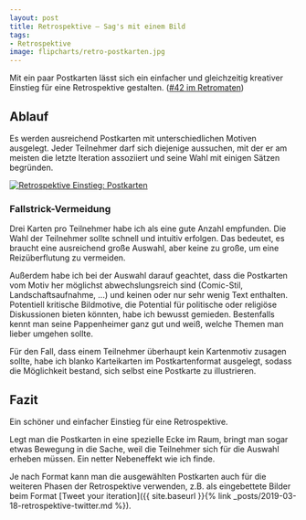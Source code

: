 ```yaml
---
layout: post
title: Retrospektive – Sag's mit einem Bild
tags:
- Retrospektive
image: flipcharts/retro-postkarten.jpg
---
```


Mit ein paar Postkarten lässt sich ein einfacher und gleichzeitig kreativer
Einstieg für eine Retrospektive gestalten.
([#42 im Retromaten](https://retromat.org/de/?id=42))

## Ablauf

Es werden ausreichend Postkarten mit unterschiedlichen Motiven ausgelegt.
Jeder Teilnehmer darf sich diejenige aussuchen, mit der er am meisten die
letzte Iteration assoziiert und seine Wahl mit einigen Sätzen begründen.

[![Retrospektive Einstieg: Postkarten]({{site.baseurl}}/assets/img/posts/flipcharts/retro-postkarten.jpg)]({{site.baseurl}}/assets/img/posts/flipcharts/retro-postkarten.jpg)

### Fallstrick-Vermeidung

Drei Karten pro Teilnehmer habe ich als eine gute Anzahl empfunden. Die Wahl der
Teilnehmer sollte schnell und intuitiv erfolgen. Das bedeutet, es braucht eine
ausreichend große Auswahl, aber keine zu große, um eine Reizüberflutung zu
vermeiden.

Außerdem habe ich bei der Auswahl darauf geachtet, dass die Postkarten vom Motiv
her möglichst abwechslungsreich sind (Comic-Stil, Landschaftsaufnahme, ...) und
keinen oder nur sehr wenig Text enthalten. Potentiell kritische Bildmotive, die
Potential für politische oder religiöse Diskussionen bieten könnten, habe ich
bewusst gemieden. Bestenfalls kennt man seine Pappenheimer ganz gut und weiß,
welche Themen man lieber umgehen sollte.

Für den Fall, dass einem Teilnehmer überhaupt kein Kartenmotiv zusagen sollte,
habe ich blanko Karteikarten im Postkartenformat ausgelegt, sodass die
Möglichkeit bestand, sich selbst eine Postkarte zu illustrieren.

## Fazit

Ein schöner und einfacher Einstieg für eine Retrospektive.

Legt man die Postkarten in eine spezielle Ecke im Raum, bringt man sogar etwas
Bewegung in die Sache, weil die Teilnehmer sich für die Auswahl erheben müssen.
Ein netter Nebeneffekt wie ich finde.

Je nach Format kann man die ausgewählten Postkarten auch für die weiteren Phasen
der Retrospektive verwenden, z.B. als eingebettete Bilder beim Format
[Tweet your iteration]({{ site.baseurl }}{% link _posts/2019-03-18-retrospektive-twitter.md %}).
